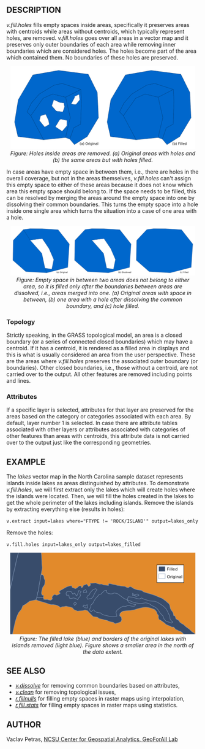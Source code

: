 ## DESCRIPTION

*v.fill.holes* fills empty spaces inside areas, specifically it
preserves areas with centroids while areas without centroids, which
typically represent holes, are removed. *v.fill.holes* goes over all
areas in a vector map and it preserves only outer boundaries of each
area while removing inner boundaries which are considered holes. The
holes become part of the area which contained them. No boundaries of
these holes are preserved.

<div align="center" style="margin: 10px">

[<img src="v_fill_holes_filled.png" data-border="0" width="600"
alt="Several areas, some with holes (left) and the same areas but with holes filled (right)" />](v_fill_holes_filled.png)
*Figure: Holes inside areas are removed. (a) Original areas with holes
and (b) the same areas but with holes filled.*

</div>

In case areas have empty space in between them, i.e., there are holes in
the overall coverage, but not in the areas themselves, *v.fill.holes*
can't assign this empty space to either of these areas because it does
not know which area this empty space should belong to. If the space
needs to be filled, this can be resolved by merging the areas around the
empty space into one by dissolving their common boundaries. This turns
the empty space into a hole inside one single area which turns the
situation into a case of one area with a hole.

<div align="center" style="margin: 10px">

[<img src="v_fill_holes_filled_with_dissolve.png" data-border="0"
width="600"
alt="Two areas with empty space in between (left), both areas merged (middle), and the empty space filled (right)" />](v_fill_holes_filled_with_dissolve.png)
*Figure: Empty space in between two areas does not belong to either
area, so it is filled only after the boundaries between areas are
dissolved, i.e., areas merged into one. (a) Original areas with space in
between, (b) one area with a hole after dissolving the common boundary,
and (c) hole filled.*

</div>

### Topology

Strictly speaking, in the GRASS topological model, an area is a closed
boundary (or a series of connected closed boundaries) which may have a
centroid. If it has a centroid, it is rendered as a filled area in
displays and this is what is usually considered an area from the user
perspective. These are the areas where *v.fill.holes* preserves the
associated outer boundary (or boundaries). Other closed boundaries,
i.e., those without a centroid, are not carried over to the output. All
other features are removed including points and lines.

### Attributes

If a specific layer is selected, attributes for that layer are preserved
for the areas based on the category or categories associated with each
area. By default, layer number 1 is selected. In case there are
attribute tables associated with other layers or attributes associated
with categories of other features than areas with centroids, this
attribute data is not carried over to the output just like the
corresponding geometries.

## EXAMPLE

The *lakes* vector map in the North Carolina sample dataset represents
islands inside lakes as areas distinguished by attributes. To
demonstrate *v.fill.holes*, we will first extract only the lakes which
will create holes where the islands were located. Then, we will fill the
holes created in the lakes to get the whole perimeter of the lakes
including islands. Remove the islands by extracting everything else
(results in holes):

```shell
v.extract input=lakes where="FTYPE != 'ROCK/ISLAND'" output=lakes_only
```

Remove the holes:

```shell
v.fill.holes input=lakes_only output=lakes_filled
```

<div align="center" style="margin: 10px">

[<img src="v_fill_holes.png" data-border="0" width="600"
alt="Lake without holes overlapping with the lines marking the original" />](v_fill_holes.png)
*Figure: The filled lake (blue) and borders of the original lakes with
islands removed (light blue). Figure shows a smaller area in the north
of the data extent.*

</div>

## SEE ALSO

- *[v.dissolve](v.dissolve.md)* for removing common boundaries based on
  attributes,
- *[v.clean](v.clean.md)* for removing topological issues,
- *[r.fillnulls](r.fillnulls.md)* for filling empty spaces in raster
  maps using interpolation,
- *[r.fill.stats](r.fill.stats.md)* for filling empty spaces in raster
  maps using statistics.

## AUTHOR

Vaclav Petras, [NCSU Center for Geospatial Analytics, GeoForAll
Lab](http://geospatial.ncsu.edu/)
